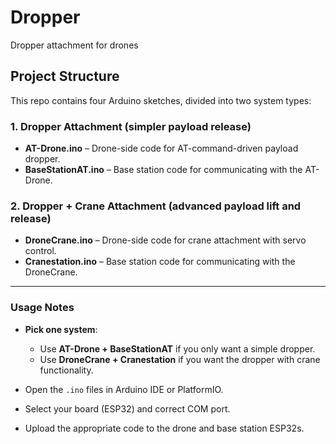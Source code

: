# Dropper
Dropper attachment for drones


## Project Structure

This repo contains four Arduino sketches, divided into two system types:

### 1. Dropper Attachment (simpler payload release)
- **AT-Drone.ino** – Drone-side code for AT-command-driven payload dropper.
- **BaseStationAT.ino** – Base station code for communicating with the AT-Drone.

### 2. Dropper + Crane Attachment (advanced payload lift and release)
- **DroneCrane.ino** – Drone-side code for crane attachment with servo control.
- **Cranestation.ino** – Base station code for communicating with the DroneCrane.

---

### Usage Notes
- **Pick one system**:  
  - Use **AT-Drone + BaseStationAT** if you only want a simple dropper.  
  - Use **DroneCrane + Cranestation** if you want the dropper with crane functionality.  

- Open the `.ino` files in Arduino IDE or PlatformIO.  
- Select your board (ESP32) and correct COM port.  
- Upload the appropriate code to the drone and base station ESP32s.
